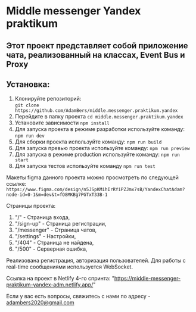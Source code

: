 # Middle messenger Yandex praktikum

## Этот проект представляет собой приложение чата, реализованный на классах, Event Bus и Proxy

## Установка:

1. Клонируйте репозиторий:  
   `git clone https://github.com/AdamBers/middle.messenger.praktikum.yandex`
2. Перейдите в папку проекта
   `cd middle.messenger.praktikum.yandex`
3. Установите зависимости
   `npm install`
4. Для запуска проекта в режиме разработки используйте команду:
   `npm run dev`
5. Для сборки проекта используйте команду:
   `npm run build`
6. Для запуска превью проекта используйте команду:
   `npm run preview`
7. Для запуска в режиме production используйте команду:
   `npm run start`
8. Для запуска тестов используйте команду
   `npm run test`

Макеты figma данного проекта можно просмотреть по следующей ссылке:
`https://www.figma.com/design/n5JSpKMihIrRYiPZJmx7sB/YandexChatAdam?node-id=0-1&m=dev&t=fO8MKBg7PGTxT33B-1`

Страницы проекта:

1. "/" - Страница входа,
2. "/sign-up" - Страница регистрации,
3. "/messenger" - Страница чатов,
4. "/settings" - Настройки,
5. "/404" - Страница не найдена,
6. "/500" - Серверная ошибка,

Реализована регистрация, авторизация пользователей.
Для работы с real-time сообщениями используется WebSocket.

Ссылка на проект в Netlify 4-го спринта:
"https://middle-messenger-praktikum-yandex-adm.netlify.app/"

Если у вас есть вопросы, свяжитесь с нами по адресу - adambers2020@gmail.com
